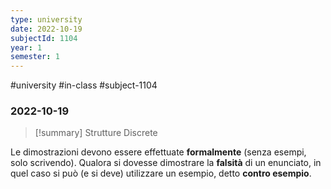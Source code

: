 ```yaml
---
type: university
date: 2022-10-19
subjectId: 1104
year: 1
semester: 1
---
```

#university #in-class #subject-1104
### 2022-10-19
> [!summary] Strutture Discrete

Le dimostrazioni devono essere effettuate **formalmente** (senza esempi, solo scrivendo).
Qualora si dovesse dimostrare la **falsità** di un enunciato, in quel caso si può (e si deve) utilizzare un esempio, detto **contro esempio**.